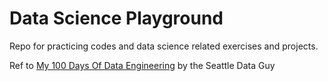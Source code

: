 # Data Science Playground
Repo for practicing codes and data science related exercises and projects.

Ref to [My 100 Days Of Data Engineering]([https://www.example.com](https://docs.google.com/spreadsheets/d/1KSgd3FusldsK6Dmu2QVI1ClfcDTOprNZ-nVGUbHLbZ8/edit?pli=1#gid=0)https://docs.google.com/spreadsheets/d/1KSgd3FusldsK6Dmu2QVI1ClfcDTOprNZ-nVGUbHLbZ8/edit?pli=1#gid=0) by the Seattle Data Guy
